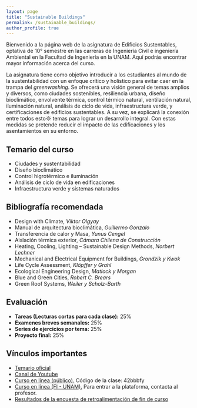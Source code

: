 ```yaml
---
layout: page
title: "Sustainable Buildings"
permalink: /sustainable_buildings/
author_profile: true
---
```


Bienvenido a la página web de la asignatura de Edificios Sustentables, optativa de 10° semestre en las carreras de Ingeniería Civil e ingeniería Ambiental en la Facultad de Ingeniería en la UNAM. Aquí podrás encontrar mayor información acerca del curso.

La asignatura tiene como objetivo introducir a los estudiantes al mundo de la sustentabilidad con un enfoque crítico y holístico para evitar caer en la trampa del *greenwashing*. Se ofrecerá una visión general de temas amplios y diversos, como ciudades sostenibles, resiliencia urbana, diseño bioclimático, envolvente térmica, control térmico natural, ventilación natural, iluminación natural, análisis de ciclo de vida, infraestructura verde, y certificaciones de edificios sustentables. A su vez, se explicará la conexión entre todos esto☼ temas para lograr un desarrollo integral. Con estas medidas se pretende reducir el impacto de las edificaciones y los asentamientos en su entorno.

## Temario del curso
* Ciudades y sustentabilidad
* Diseño bioclimático
* Control higrotérmico e iluminación
* Análisis de ciclo de vida en edificaciones
* Infraestructura verde y sistemas naturados

## Bibliografía recomendada
* Design with Climate, *Viktor Olgyay*
* Manual de arquitectura bioclimática, *Guillermo Gonzalo*
* Transferencia de calor y Masa, *Yunus Cengel*
* Aislación térmica exterior, *Cámara Chilena de Construcción*
* Heating, Cooling, Lighting – Sustainable Design Methods, *Norbert Lechner*
* Mechanical and Electrical Equipment for Buildings, *Grondzik y Kwok*
* Life Cycle Assessment, *Klöpffer y Grahl*
* Ecological Engineering Design, *Matlock y Morgan*
* Blue and Green Cities, *Robert C. Brears*
* Green Roof Systems, *Weiler y Scholz-Barth*

## Evaluación
* **Tareas (Lecturas cortas para cada clase):** 25%
* **Examenes breves semanales:** 25%
* **Series de ejercicios por tema:** 25%
* **Proyecto final:** 25%

## Vínculos importantes
* [Temario oficial](../assets/pdf/Edificios_Sustentables_Temario.pdf)
* [Canal de Youtube](https://www.youtube.com/channel/UC0rsINKAUsNsQWc-AG9LOMQ)
* [Curso en línea (público).](https://classroom.google.com/c/MzY1NjQ2MTc2ODU0?cjc=42bbbfy) Código de la clase: 42bbbfy
* [Curso en línea (FI - UNAM).](https://classroom.google.com/c/Mjc3OTYyMTY5NDY0?cjc=mr3a4hv) Para entrar a la plataforma, contacta al profesor.
* [Resultados de la encuesta de retroalimentación de fin de curso](../404.md)